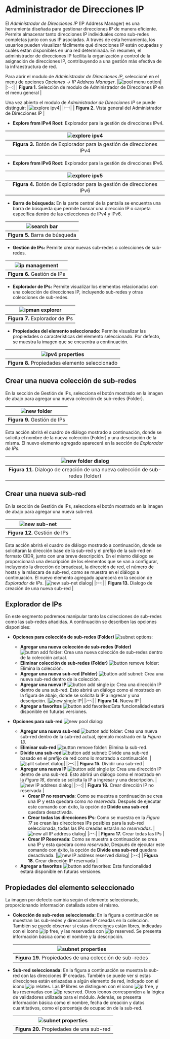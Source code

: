 # Administrador de Direcciones IP

El *Administrador de Direcciones IP* (IP Address Manager) es una herramienta diseñada para gestionar direcciones IP de manera eficiente. Permite almacenar tanto direcciones IP individuales como sub-redes completas junto con sus IP asociadas. A través de esta herramienta, los usuarios pueden visualizar fácilmente qué direcciones IP están ocupadas y cuáles están disponibles en una red determinada. En resumen, el administrador de direcciones IP facilita la organización y control de la asignación de direcciones IP, contribuyendo a una gestión más efectiva de la infraestructura de red.

Para abrir el modulo de *Administrador de Direcciones IP*, seleccioné en el menu de opciones *Opciones -> IP Address Manager*.
|![pool menu option](images/menu-option.png)|
|:--:|
| **Figura 1.** Selección de modulo de Administrador de Direcciones IP en el menu general |

Una vez abierto el modulo de *Administrador de Direcciones IP* se puede distinguir:
|![explore ipv4](images/ipman-main.png)|
|:--:|
| **Figura 2.** Vista general del Administrador de Direcciones IP |

* **Explore from IPv4 Root:** Explorador para la gestión de direcciones IPv4.
  
|![explore ipv4](images/explore-ipv4.png)|
|:--:|
| **Figura 3.** Botón de Explorador para la gestión de direcciones IPv4 |

* **Explore from IPv6 Root:** Explorador para la gestión de direcciones IPv6.

|![explore ipv5](images/explore-ipv5.png)|
|:--:|
| **Figura 4.** Botón de Explorador para la gestión de direcciones IPv6 |

* **Barra de búsqueda:** En la parte central de la pantalla se encuentra una barra de búsqueda que permite buscar una dirección IP o carpeta específica dentro de las colecciones de IPv4 y IPv6.

|![search bar](images/search-bar.png)|
|:--:|
| **Figura 5.** Barra de búsqueda |

* **Gestión de IPs:** Permite crear nuevas sub-redes o colecciones de sub-redes.

|![ip management](images/ip-management.png)|
|:--:|
| **Figura 6.** Gestión de IPs |

* **Explorador de IPs:** Permite visualizar los elementos relacionados con una colección de direcciones IP, incluyendo sub-redes y otras colecciones de sub-redes.

|![ipman explorer](images/ipman-explorer.png)|
|:--:|
| **Figura 7.** Explorador de IPs |

* **Propiedades del elemento seleccionado:** Permite visualizar las propiedades o características del elemento seleccionado. Por defecto, se muestra la imagen que se encuentra a continuación.

|![ipv4 properties](images/ipv4-properties.png)|
|:--:|
| **Figura 8.** Propiedades elemento seleccionado |
  
## Crear una nueva colección de sub-redes

En la sección de Gestión de IPs, selecciona el botón mostrado en la imagen de abajo para agregar una nueva colección de sub-redes (Folder).

|![new folder](images/ipman-new-folder.png)|
|:--:|
| **Figura 9.** Gestión de IPs |

Esta acción abrirá el cuadro de diálogo mostrado a continuación, donde se solicita el nombre de la nueva colección (Folder) y una descripción de la misma. El nuevo elemento agregado aparecerá en la sección de *Explorador de IPs*.

|![new folder dialog](images/ipman-new-folder-dialog.png)|
|:--:|
| **Figura 11.** Dialogo de creación de una nueva colección de sub-redes (folder) |

## Crear una nueva sub-red

En la sección de Gestión de IPs, selecciona el botón mostrado en la imagen de abajo para agregar una nueva sub-red.

|![new sub-net](images/ipman-new-subnet.png)|
|:--:|
| **Figura 12.** Gestión de IPs |

Esta acción abrirá el cuadro de diálogo mostrado a continuación, donde se solicitarán la dirección base de la sub-red y el prefijo de la sub-red en formato CIDR, junto con una breve descripción. En el mismo diálogo se proporcionará una descripción de los elementos que se van a configurar, incluyendo la dirección de broadcast, la dirección de red, el número de hosts y la máscara de sub-red, como se muestra en el diálogo a continuación. El nuevo elemento agregado aparecerá en la sección de *Explorador de IPs*.
|![new sub-net dialog](images/ipman-new-subnet-dialog.png)|
|:--:|
| **Figura 13.** Dialogo de creación de una nueva sub-red |

## Explorador de IPs

En este segmento podremos manipular tanto las colecciones de sub-redes como las sub-redes añadidas. A continuación se describen las opciones disponibles:

* **Opciones para colección de sub-redes (Folder)** ![subnet options](images/menu-pool-subred.png):
  * **Agregar una nueva colección de sub-redes (Folder)** ![button add folder](images/add-folder-button.png): Crea una nueva colección de sub-redes dentro de la colección actual.
  * **Eliminar colección de sub-redes (Folder)** ![button remove folder](images/remove-folder-button.png): Elimina la colección.
  * **Agregar una nueva sub-red (Folder)** ![button add subnet](images/add-subnet-button.png): Crea una nueva sub-red dentro de la colección.
  * **Agregar una nueva IP** ![button add single ip](images/add-single-ip-button.png):  Crea una dirección IP dentro de una sub-red. Esto abrirá un diálogo como el mostrado en la figura de abajo, donde se solicita la IP a ingresar y una descripción.
    |![new single IP](images/new-single-ip-dialog.png)|
    |:--:|
    | **Figura 14.** Nueva IP |
  * **Agregar a favoritos** ![button add favorites](images/add-to-favorites.png):Esta funcionalidad estará disponible en futuras versiones.

* **Opciones para sub-red** ![new pool dialog](images/menu-subred.png):
  * **Agregar una nueva sub-red** ![button add folder](images/add-subnet-button.png): Crea una nueva sub-red dentro de la sub-red actual, ejemplo mostrado en la *Figura 13*.
  * **Eliminar sub-red** ![button remove folder](images/del-subnet.png): Elimina la sub-red.
  * **Divide una sub-red** ![button add subnet](images/split-subnet.png): Divide una sub-red basado en el prefijo de red como lo mostrado a continuación.
    |![split subnet dialog](images/split-subnet-dialog.png)|
    |:--:|
    | **Figura 15.** Dividir una sub-red |
  * **Agregar una nueva IP** ![button add single ip](images/add-single-ip-button.png): Crea una dirección IP dentro de una sub-red. Esto abrirá un diálogo como el mostrado en la *Figura 16*, donde se solicita la IP a ingresar y una descripción.
    |![new IP address dialog](images/add-ip-dialog.png)|
    |:--:|
    | **Figura 16.** Crear dirección IP no reservada  |
    * **Crear IP no reservada**: Como se muestra a continuación se crea una IP y esta quedara como *no reservada*. Después de ejecutar este comando con éxito, la opción de **Divide una sub-red** quedara desactivada.
    * **Crear todas las direcciones IPs**: Como se muestra en la *Figura 17* se crean las direcciones IPs posibles para la sub-red seleccionada, todas las IPs creadas estarán *no reservadas*.
        |![new all IP address dialog](images/add-ip-all-dialog.png)|
        |:--:|
        | **Figura 17.** Crear todas las IPs |
    * **Crear IP Reservada**: Como se muestra a continuación se crea una IP y esta quedara como *reservada*, Después de ejecutar este comando con éxito, la opción de **Divide una sub-red** quedara desactivada.
        |![new IP address reserved dialog](images/add-ip-reserved-dialog.png)|
        |:--:|
        | **Figura 18.** Crear dirección IP reservada |
  * **Agregar a favoritos** ![button add favorites](images/add-to-favorites.png): Esta funcionalidad estará disponible en futuras versiones.

## Propiedades del elemento seleccionado

La imagen por defecto cambia según el elemento seleccionado, proporcionando información detallada sobre el mismo.

* **Colección de sub-redes seleccionada:** En la figura a continuación se muestran las sub-redes y direcciones IP creadas en la colección. También se puede observar si estas direcciones están libres, indicadas con el icono ![ip free](images/free-IP.png), y las reservadas con ![ip reserved](images/reserved-ip.png). Se presenta información básica como el nombre y la descripción.

  |![subnet properties](images/selected-subnet-collection.png)|
  |:--:|
  | **Figura 19.** Propiedades de una colección de sub-redes |

* **Sub-red seleccionada:** En la figura a continuación se muestra la sub-red con las direcciones IP creadas. También se puede ver si estas direcciones están enlazadas a algún elemento de red, indicado con el icono ![ip relates](images/ip-related.png). Las IP libres se distinguen con el icono ![ip free](images/free-IP.png), y las reservadas con ![ip reserved](images/reserved-ip.png). Otros iconos corresponden a la lógica de validadores utilizada para el módulo. Además, se presenta información básica como el nombre, fecha de creación y datos cuantitativos, como el porcentaje de ocupación de la sub-red.

  |![subnet properties](images/subnet-properties.png)|
  |:--:|
  | **Figura 20.** Propiedades de una sub-red |
